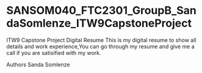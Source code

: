# SANSOM040_FTC2301_GroupB_SandaSomlenze_ITW9CapstoneProject
ITW9 Capstone Project
Digital Resume
This is my digital resume to show all details and work experience,You can go through my resume and give me a call if you are satisified with my work.

Authors
Sanda Somlenze
